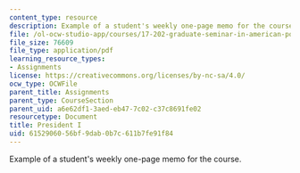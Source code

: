 ```yaml
---
content_type: resource
description: Example of a student's weekly one-page memo for the course.
file: /ol-ocw-studio-app/courses/17-202-graduate-seminar-in-american-politics-ii-spring-2010/6152906056bf9dab0b7c611b7fe91f84_MIT17_202S10_President_I.pdf
file_size: 76609
file_type: application/pdf
learning_resource_types:
- Assignments
license: https://creativecommons.org/licenses/by-nc-sa/4.0/
ocw_type: OCWFile
parent_title: Assignments
parent_type: CourseSection
parent_uid: a6e62df1-3aed-eb47-7c02-c37c8691fe02
resourcetype: Document
title: President I
uid: 61529060-56bf-9dab-0b7c-611b7fe91f84
---
```

Example of a student's weekly one-page memo for the course.
